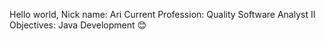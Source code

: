 Hello world,
Nick name: Ari
Current Profession: Quality Software Analyst II
Objectives: Java Development 😊
